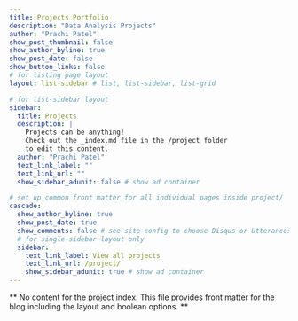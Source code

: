 ```yaml
---
title: Projects Portfolio
description: "Data Analysis Projects"
author: "Prachi Patel"
show_post_thumbnail: false
show_author_byline: true
show_post_date: false
show_button_links: false
# for listing page layout
layout: list-sidebar # list, list-sidebar, list-grid

# for list-sidebar layout
sidebar: 
  title: Projects
  description: |
    Projects can be anything!
    Check out the _index.md file in the /project folder 
    to edit this content.
  author: "Prachi Patel"
  text_link_label: ""
  text_link_url: ""
  show_sidebar_adunit: false # show ad container

# set up common front matter for all individual pages inside project/
cascade:    
  show_author_byline: true
  show_post_date: true
  show_comments: false # see site config to choose Disqus or Utterances
  # for single-sidebar layout only
  sidebar:
    text_link_label: View all projects
    text_link_url: /project/
    show_sidebar_adunit: true # show ad container
---
```


** No content for the project index. This file provides front matter for the blog including the layout and boolean options. **
